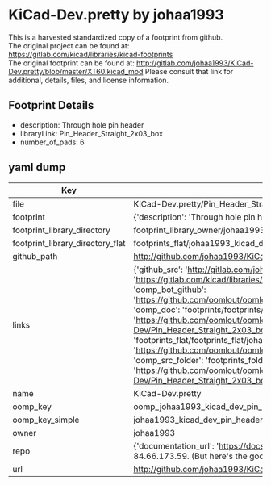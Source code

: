# KiCad-Dev.pretty by johaa1993  
This is a harvested standardized copy of a footprint from github.  
The original project can be found at:  
https://gitlab.com/kicad/libraries/kicad-footprints  
The original footprint can be found at:
http://gitlab.com/johaa1993/KiCad-Dev.pretty/blob/master/XT60.kicad_mod
Please consult that link for additional, details, files, and license information.  
## Footprint Details
* description: Through hole pin header  
* libraryLink: Pin_Header_Straight_2x03_box  
* number_of_pads: 6  
## yaml dump  
| Key | Value |  
| --- | --- |  
| file | KiCad-Dev.pretty/Pin_Header_Straight_2x03_box.kicad_mod |  
| footprint | {'description': 'Through hole pin header', 'libraryLink': 'Pin_Header_Straight_2x03_box', 'number_of_pads': 6} |  
| footprint_library_directory | footprint_library_owner/johaa1993_KiCad-Dev.pretty |  
| footprint_library_directory_flat | footprints_flat/johaa1993_kicad_dev_pin_header_straight_2x03_box/working |  
| github_path | http://github.com/johaa1993/KiCad-Dev.pretty/blob/master/Pin_Header_Straight_2x03_box.kicad_mod |  
| links | {'github_src': 'http://gitlab.com/johaa1993/KiCad-Dev.pretty/blob/master/XT60.kicad_mod', 'github_src_repo': 'https://gitlab.com/kicad/libraries/kicad-footprints', 'oomp_bot': 'footprints/johaa1993_kicad_dev_pin_header_straight_2x03_box/working', 'oomp_bot_github': 'https://github.com/oomlout/oomlout_oomp_footprint_bot/tree/main/footprints/johaa1993_kicad_dev_pin_header_straight_2x03_box/working', 'oomp_doc': 'footprints/footprints/johaa1993/KiCad-Dev/Pin_Header_Straight_2x03_box/working/', 'oomp_doc_github': 'https://github.com/oomlout/oomlout_oomp_footprint_doc/tree/main/footprints/footprints/johaa1993/KiCad-Dev/Pin_Header_Straight_2x03_box/working', 'oomp_src_flat': 'footprints_flat/footprints_flat/johaa1993_kicad_dev_pin_header_straight_2x03_box/working', 'oomp_src_flat_github': 'https://github.com/oomlout/oomlout_oomp_footprint_src/tree/main/footprints_flat/johaa1993_kicad_dev_pin_header_straight_2x03_box/working', 'oomp_src_folder': 'footprints_folder/footprints_folder/johaa1993/KiCad-Dev/Pin_Header_Straight_2x03_box/working', 'oomp_src_folder_github': 'https://github.com/oomlout/oomlout_oomp_footprint_src/tree/main/footprints_folder/johaa1993/KiCad-Dev/Pin_Header_Straight_2x03_box/working'} |  
| name | KiCad-Dev.pretty |  
| oomp_key | oomp_johaa1993_kicad_dev_pin_header_straight_2x03_box |  
| oomp_key_simple | johaa1993_kicad_dev_pin_header_straight_2x03_box |  
| owner | johaa1993 |  
| repo | {'documentation_url': 'https://docs.github.com/rest/overview/resources-in-the-rest-api#rate-limiting', 'message': "API rate limit exceeded for 84.66.173.59. (But here's the good news: Authenticated requests get a higher rate limit. Check out the documentation for more details.)"} |  
| url | http://github.com/johaa1993/KiCad-Dev.pretty |  

